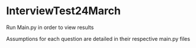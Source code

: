 # InterviewTest24March

Run Main.py in order to view results

Assumptions for each question are detailed in their respective main.py files
